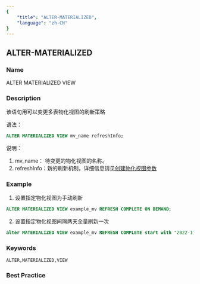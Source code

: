 ```yaml
---
{
    "title": "ALTER-MATERIALIZED",
    "language": "zh-CN"
}
---
```


<!--
Licensed to the Apache Software Foundation (ASF) under one
or more contributor license agreements.  See the NOTICE file
distributed with this work for additional information
regarding copyright ownership.  The ASF licenses this file
to you under the Apache License, Version 2.0 (the
"License"); you may not use this file except in compliance
with the License.  You may obtain a copy of the License at

  http://www.apache.org/licenses/LICENSE-2.0

Unless required by applicable law or agreed to in writing,
software distributed under the License is distributed on an
"AS IS" BASIS, WITHOUT WARRANTIES OR CONDITIONS OF ANY
KIND, either express or implied.  See the License for the
specific language governing permissions and limitations
under the License.
-->

## ALTER-MATERIALIZED

### Name

ALTER MATERIALIZED VIEW

### Description

该语句用可以变更多表物化视图的刷新策略

语法：

```sql
ALTER MATERIALIZED VIEW mv_name refreshInfo;
```

说明：

1. mv_name： 待变更的物化视图的名称。
2. refreshInfo：新的刷新机制，详细信息请见[创建物化视图参数](../Create/CREATE-MATERIALIZED-VIEW.md)

### Example

1. 设置指定物化视图为手动刷新
```sql
ALTER MATERIALIZED VIEW example_mv REFRESH COMPLETE ON DEMAND;
```

2. 设置指定物化视图间隔两天全量刷新一次
```sql
alter MATERIALIZED VIEW example_mv REFRESH COMPLETE start with "2022-11-03 00:00:00" next 2 DAY
```

### Keywords

```text
ALTER,MATERIALIZED,VIEW
```

### Best Practice
